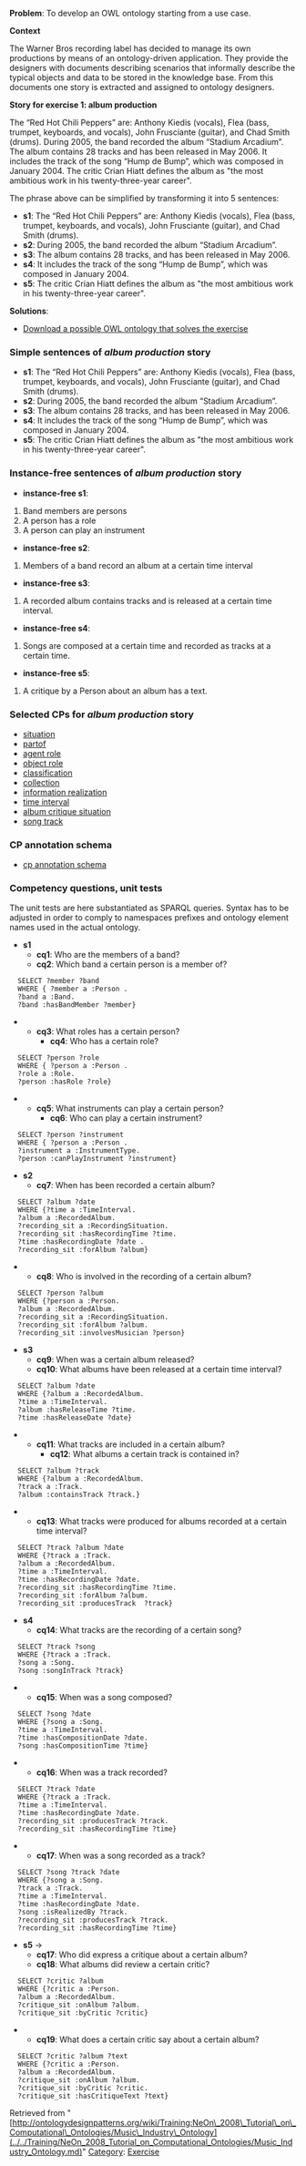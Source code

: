 __Problem__:
To develop an OWL ontology starting from a use case. 


__Context__


The Warner Bros recording label has decided to manage its own productions by means of an ontology-driven application. They provide the designers with documents describing scenarios that informally describe the typical objects and data to be stored in the knowledge base.
From this documents one story is extracted and assigned to ontology designers.


  

__Story for exercise 1: album production__


The “Red Hot Chili Peppers” are: Anthony Kiedis (vocals), Flea (bass, trumpet, keyboards, and vocals), John Frusciante (guitar), and Chad Smith (drums). During 2005, the band recorded the album “Stadium Arcadium”. The album contains 28 tracks and has been released in May 2006. It includes the track of the song “Hump de Bump”, which was composed in January 2004. The critic Crian Hiatt defines the album as "the most ambitious work in his twenty-three-year career".


The phrase above can be simplified by transforming it into 5 sentences:



* __s1__: The “Red Hot Chili Peppers” are: Anthony Kiedis (vocals), Flea (bass, trumpet, keyboards, and vocals), John Frusciante (guitar), and Chad Smith (drums).
* __s2__: During 2005, the band recorded the album “Stadium Arcadium”.
* __s3__: The album contains 28 tracks, and has been released in May 2006.
* __s4__: It includes the track of the song “Hump de Bump”, which was composed in January 2004.
* __s5__: The critic Crian Hiatt defines the album as "the most ambitious work in his twenty-three-year career".



__Solutions__:



* [Download a possible OWL ontology that solves the exercise](http://www.ontologydesignpatterns.org/cpont/sssw08-music-production.owl "http://www.ontologydesignpatterns.org/cpont/sssw08-music-production.owl")


###   Simple sentences of _album production_ story


* __s1__: The “Red Hot Chili Peppers” are: Anthony Kiedis (vocals), Flea (bass, trumpet, keyboards, and vocals), John Frusciante (guitar), and Chad Smith (drums).
* __s2__: During 2005, the band recorded the album “Stadium Arcadium”.
* __s3__: The album contains 28 tracks, and has been released in May 2006.
* __s4__: It includes the track of the song “Hump de Bump”, which was composed in January 2004.
* __s5__: The critic Crian Hiatt defines the album as "the most ambitious work in his twenty-three-year career".


###   Instance-free sentences of _album production_ story


* __instance-free s1__:


1. Band members are persons
2. A person has a role
3. A person can play an instrument


* __instance-free s2__:


1. Members of a band record an album at a certain time interval


* __instance-free s3__:


1. A recorded album contains tracks and is released at a certain time interval.


* __instance-free s4__:


1. Songs are composed at a certain time and recorded as tracks at a certain time.


* __instance-free s5__:


1. A critique by a Person about an album has a text.


###   Selected CPs for _album production_ story


* [situation](http://www.ontologydesignpatterns.org/cp/owl/situation.owl "http://www.ontologydesignpatterns.org/cp/owl/situation.owl")
* [partof](http://www.ontologydesignpatterns.org/cp/owl/partof.owl "http://www.ontologydesignpatterns.org/cp/owl/partof.owl")
* [agent role](http://www.ontologydesignpatterns.org/cp/owl/agentrole.owl "http://www.ontologydesignpatterns.org/cp/owl/agentrole.owl")
* [object role](http://www.ontologydesignpatterns.org/cp/owl/objectrole.owl "http://www.ontologydesignpatterns.org/cp/owl/objectrole.owl")
* [classification](http://www.ontologydesignpatterns.org/cp/owl/classification.owl "http://www.ontologydesignpatterns.org/cp/owl/classification.owl")
* [collection](http://www.ontologydesignpatterns.org/cp/owl/collectionentity.owl "http://www.ontologydesignpatterns.org/cp/owl/collectionentity.owl")
* [information realization](http://www.ontologydesignpatterns.org/cp/owl/informationrealization.owl "http://www.ontologydesignpatterns.org/cp/owl/informationrealization.owl")
* [time interval](http://www.ontologydesignpatterns.org/cp/owl/timeinterval.owl "http://www.ontologydesignpatterns.org/cp/owl/timeinterval.owl")
* [album critique situation](http://www.ontologydesignpatterns.org/cp/owl/albumcritiquesituation.owl "http://www.ontologydesignpatterns.org/cp/owl/albumcritiquesituation.owl")
* [song track](http://www.ontologydesignpatterns.org/cp/owl/songtrack.owl "http://www.ontologydesignpatterns.org/cp/owl/songtrack.owl")


###   CP annotation schema


* [cp annotation schema](http://www.ontologydesignpatterns.org/schemas/cpannotationschema.owl "http://www.ontologydesignpatterns.org/schemas/cpannotationschema.owl")


###   Competency questions, unit tests


The unit tests are here substantiated as SPARQL queries.
Syntax has to be adjusted in order to comply to namespaces prefixes and ontology element names used in the actual ontology.



* __s1__
	+ __cq1__: Who are the members of a band?
	+ __cq2__: Which band a certain person is a member of?



```
  SELECT ?member ?band
  WHERE { ?member a :Person .
  ?band a :Band.
  ?band :hasBandMember ?member}

```

* + __cq3__: What roles has a certain person?
	+ __cq4__: Who has a certain role?



```
  SELECT ?person ?role
  WHERE { ?person a :Person .
  ?role a :Role.
  ?person :hasRole ?role}

```

* + __cq5__: What instruments can play a certain person?
	+ __cq6__: Who can play a certain instrument?



```
  SELECT ?person ?instrument
  WHERE { ?person a :Person .
  ?instrument a :InstrumentType.
  ?person :canPlayInstrument ?instrument}

```

* __s2__
	+ __cq7__: When has been recorded a certain album?



```
  SELECT ?album ?date  
  WHERE {?time a :TimeInterval.
  ?album a :RecordedAlbum.
  ?recording_sit a :RecordingSituation.
  ?recording_sit :hasRecordingTime ?time.
  ?time :hasRecordingDate ?date .
  ?recording_sit :forAlbum ?album}

```

* + __cq8__: Who is involved in the recording of a certain album?



```
  SELECT ?person ?album
  WHERE {?person a :Person.
  ?album a :RecordedAlbum.
  ?recording_sit a :RecordingSituation.
  ?recording_sit :forAlbum ?album.
  ?recording_sit :involvesMusician ?person}

```

* __s3__
	+ __cq9__: When was a certain album released?
	+ __cq10__: What albums have been released at a certain time interval?



```
  SELECT ?album ?date
  WHERE {?album a :RecordedAlbum.
  ?time a :TimeInterval.
  ?album :hasReleaseTime ?time.
  ?time :hasReleaseDate ?date}

```

* + __cq11__: What tracks are included in a certain album?
	+ __cq12__: What albums a certain track is contained in?



```
  SELECT ?album ?track
  WHERE {?album a :RecordedAlbum.
  ?track a :Track.
  ?album :containsTrack ?track.}

```

* + __cq13__: What tracks were produced for albums recorded at a certain time interval?



```
  SELECT ?track ?album ?date
  WHERE {?track a :Track.
  ?album a :RecordedAlbum.
  ?time a :TimeInterval.
  ?time :hasRecordingDate ?date.
  ?recording_sit :hasRecordingTime ?time.
  ?recording_sit :forAlbum ?album.
  ?recording_sit :producesTrack  ?track}

```

* __s4__
	+ __cq14__: What tracks are the recording of a certain song?



```
  SELECT ?track ?song
  WHERE {?track a :Track.
  ?song a :Song.
  ?song :songInTrack ?track}

```

* + __cq15__: When was a song composed?



```
  SELECT ?song ?date
  WHERE {?song a :Song.
  ?time a :TimeInterval.
  ?time :hasCompositionDate ?date.
  ?song :hasCompositionTime ?time}

```

* + __cq16__: When was a track recorded?



```
  SELECT ?track ?date
  WHERE {?track a :Track.
  ?time a :TimeInterval.
  ?time :hasRecordingDate ?date.
  ?recording_sit :producesTrack ?track.
  ?recording_sit :hasRecordingTime ?time}

```

* + __cq17__: When was a song recorded as a track?



```
  SELECT ?song ?track ?date
  WHERE {?song a :Song.
  ?track a :Track.
  ?time a :TimeInterval.
  ?time :hasRecordingDate ?date.
  ?song :isRealizedBy ?track.
  ?recording_sit :producesTrack ?track.
  ?recording_sit :hasRecordingTime ?time}

```

* __s5__ ->
	+ __cq17__: Who did express a critique about a certain album?
	+ __cq18__: What albums did review a certain critic?



```
  SELECT ?critic ?album
  WHERE {?critic a :Person.
  ?album a :RecordedAlbum.
  ?critique_sit :onAlbum ?album.
  ?critique_sit :byCritic ?critic}

```

* + __cq19__: What does a certain critic say about a certain album?



```
  SELECT ?critic ?album ?text
  WHERE {?critic a :Person.
  ?album a :RecordedAlbum.
  ?critique_sit :onAlbum ?album.
  ?critique_sit :byCritic ?critic.
  ?critique_sit :hasCritiqueText ?text}

```



Retrieved from "[http://ontologydesignpatterns.org/wiki/Training:NeOn\_2008\_Tutorial\_on\_Computational\_Ontologies/Music\_Industry\_Ontology](../../Training/NeOn_2008_Tutorial_on_Computational_Ontologies/Music_Industry_Ontology.md)"
 [Category](http://ontologydesignpatterns.org/wiki/Special:Categories "Special:Categories"): [Exercise](../../Category/Exercise.md "Category:Exercise")